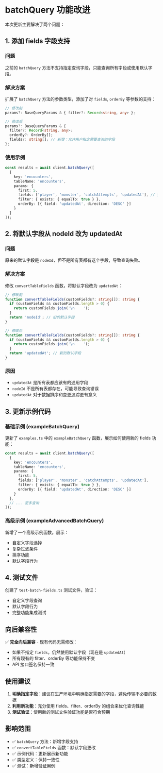 # batchQuery 功能改进

本次更新主要解决了两个问题：

## 1. 添加 fields 字段支持

### 问题
之前的 `batchQuery` 方法不支持指定查询字段，只能查询所有字段或使用默认字段。

### 解决方案
扩展了 `batchQuery` 方法的参数类型，添加了对 `fields`, `orderBy` 等参数的支持：

```typescript
// 修改前
params?: BaseQueryParams & { filter?: Record<string, any> };

// 修改后  
params?: BaseQueryParams & { 
  filter?: Record<string, any>;
  orderBy?: OrderBy[];
  fields?: string[]; // 新增：允许用户指定需要查询的字段
};
```

### 使用示例
```typescript
const results = await client.batchQuery([
  {
    key: 'encounters',
    tableName: 'encounters',
    params: {
      first: 5,
      fields: ['player', 'monster', 'catchAttempts', 'updatedAt'], // 指定字段
      filter: { exists: { equalTo: true } },
      orderBy: [{ field: 'updatedAt', direction: 'DESC' }]
    }
  }
]);
```

## 2. 将默认字段从 nodeId 改为 updatedAt

### 问题
原来的默认字段是 `nodeId`，但不是所有表都有这个字段，导致查询失败。

### 解决方案
修改 `convertTableFields` 函数，将默认字段改为 `updatedAt`：

```typescript
// 修改前
function convertTableFields(customFields?: string[]): string {
  if (customFields && customFields.length > 0) {
    return customFields.join('\n    ');
  }
  return 'nodeId'; // 旧的默认字段
}

// 修改后
function convertTableFields(customFields?: string[]): string {
  if (customFields && customFields.length > 0) {
    return customFields.join('\n    ');
  }
  return 'updatedAt'; // 新的默认字段
}
```

### 原因
- `updatedAt` 是所有表都应该有的通用字段
- `nodeId` 不是所有表都存在，可能导致查询错误
- `updatedAt` 对于数据排序和变更追踪更有意义

## 3. 更新示例代码

### 基础示例 (exampleBatchQuery)
更新了 `examples.ts` 中的 `exampleBatchQuery` 函数，展示如何使用新的 fields 功能：

```typescript
const results = await client.batchQuery([
  { 
    key: 'encounters', 
    tableName: 'encounters', 
    params: { 
      first: 5,
      fields: ['player', 'monster', 'catchAttempts', 'updatedAt'],
      filter: { exists: { equalTo: true } },
      orderBy: [{ field: 'updatedAt', direction: 'DESC' }]
    } 
  },
  // ... 更多查询
]);
```

### 高级示例 (exampleAdvancedBatchQuery)
新增了一个高级示例函数，展示：
- 自定义字段选择
- 复杂过滤条件
- 排序功能
- 默认字段行为

## 4. 测试文件

创建了 `test-batch-fields.ts` 测试文件，验证：
- 自定义字段查询
- 默认字段行为
- 完整功能集成测试

## 向后兼容性

✅ **完全向后兼容** - 现有代码无需修改：
- 如果不指定 `fields`，仍然使用默认字段（现在是 `updatedAt`）
- 所有现有的 filter、orderBy 等功能保持不变
- API 接口签名保持一致

## 使用建议

1. **明确指定字段**：建议在生产环境中明确指定需要的字段，避免传输不必要的数据
2. **利用新功能**：充分使用 fields、filter、orderBy 的组合来优化查询性能  
3. **测试验证**：使用新的测试文件验证功能是否符合预期

## 影响范围

- ✅ `batchQuery` 方法：新增字段支持
- ✅ `convertTableFields` 函数：默认字段更改
- ✅ 示例代码：更新展示新功能
- ✅ 类型定义：保持一致性
- ✅ 测试：新增验证用例 